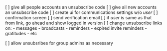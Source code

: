 [ ] give all people accounts an unsubscribe code
[ ] give all new accounts an unsubscribe code
[ ] create ui for communications settings w/o *user*
[ ] confirmation screen
[ ] send verification email
[ ] if *user* is same as that from link, go ahead and show logged in
version
[ ] change unsubscribe links on:
    - messages
    - broadcasts
    - reminders
    - expired invite reminders
    - gratitudes
    - etc

[ ] allow unsubsribes for group admins as necessary
